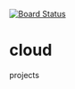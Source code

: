[![Board Status](https://dev.azure.com/JDAVIS79/e2992344-29b8-434c-92c7-f59c570c30a3/c848460e-7d0b-4dd5-869c-d36107d1f312/_apis/work/boardbadge/5aef4483-6561-4a7f-8198-b6aa570ce8e9)](https://dev.azure.com/JDAVIS79/e2992344-29b8-434c-92c7-f59c570c30a3/_boards/board/t/c848460e-7d0b-4dd5-869c-d36107d1f312/Microsoft.RequirementCategory)
# cloud
projects
